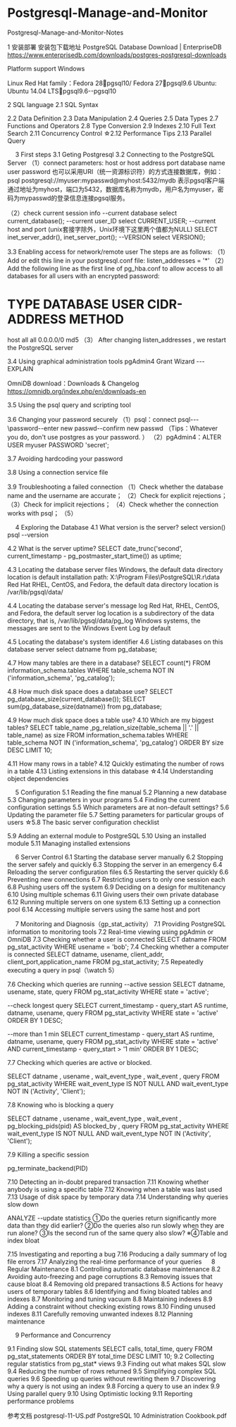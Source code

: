 # Postgresql-Manage-and-Monitor
Postgresql-Manage-and-Monitor-Notes


1 安装部署
安装包下载地址
PostgreSQL Database Download | EnterpriseDB
https://www.enterprisedb.com/downloads/postgres-postgresql-downloads 

Platform support
Windows 
 

Linux 
Red Hat family：Fedora 28pgsql10/ Fedora 27pgsql9.6
Ubuntu:  Ubuntu 14.04 LTSpgsql9.6--pgsql10

2 SQL language
2.1 SQL Syntax

2.2 Data Definition
2.3 Data Manipulation
2.4 Queries
2.5 Data Types
2.7 Functions and Operators
2.8 Type Conversion
2.9 Indexes
2.10 Full Text Search
2.11 Concurrency Control
☆2.12 Performance Tips
2.13 Parallel Query


 
3 First steps
3.1 Geting Postgresql
3.2 Connecting to the PostgreSQL Server
（1）connect parameters:
host or host address
port
database name
user
password
也可以采用URI（统一资源标识符）的方式连接数据库，例如：psql postgresql://myuser:mypasswd@myhost:5432/mydb
表示pgsql客户端通过地址为myhost，端口为5432，数据库名称为mydb，用户名为myuser，密码为mypasswd的登录信息连接pgsql服务。

（2）check current session info
--current database
select current_database();
--current user_ID
select CURRENT_USER;
--current host and port (unix套接字除外，Unix环境下这里两个值都为NULL)
SELECT inet_server_addr(), inet_server_port();
--VERSION
select VERSION();

3.3 Enabling access for network/remote user
The steps are as follows:
（1） Add or edit this line in your  postgresql.conf file:
listen_addresses = '*'
（2） Add the following line as the first line of  pg_hba.conf to allow access to all
databases for all users with an encrypted password:
# TYPE DATABASE USER CIDR-ADDRESS METHOD
host all all 0.0.0.0/0 md5
（3） After changing  listen_addresses , we restart the PostgreSQL server

3.4 Using graphical administration tools
pgAdmin4
Grant Wizard ---EXPLAIN

OmniDB
download：Downloads & Changelog https://omnidb.org/index.php/en/downloads-en



3.5 Using the psql query and scripting tool


3.6 Changing your password securely
（1）psql：connect psql--- \password--enter new passwd--confirm new passwd
（Tips：Whatever you do, don't use  postgres as your password. ）
（2）pgAdmin4：ALTER USER myuser PASSWORD 'secret';


3.7 Avoiding hardcoding your password


3.8 Using a connection service file

3.9 Troubleshooting a failed connection
（1）Check whether the database name and the username are accurate；
（2）Check for explicit rejections；
（3）Check for implicit rejections；
（4）Check whether the connection works with psql；
（5）




 
4 Exploring the Database
4.1 What version is the server?
select  version()
psql --version

4.2 What is the server uptime?
SELECT date_trunc('second',
current_timestamp - pg_postmaster_start_time()) as uptime;

4.3 Locating the database server files
Windows, the default data directory location is default installation path:  X:\Program Files\PostgreSQL\R.r\data
Red Hat RHEL, CentOS, and Fedora, the default data directory location is /var/lib/pgsql/data/

4.4 Locating the database server's message log
Red Hat, RHEL, CentOS, and Fedora, the default server log location is a subdirectory of the  data directory, that is,  /var/lib/pgsql/data/pg_log
Windows systems, the messages are sent to the Windows Event Log by default


4.5 Locating the database's system identifier
4.6 Listing databases on this database server
select datname from pg_database;

4.7 How many tables are there in a database?
SELECT count(*) FROM information_schema.tables
WHERE table_schema NOT IN ('information_schema',
'pg_catalog');

4.8 How much disk space does a database use?
SELECT pg_database_size(current_database());
SELECT sum(pg_database_size(datname)) from pg_database;

4.9 How much disk space does a table use?
4.10 Which are my biggest tables?
SELECT table_name
,pg_relation_size(table_schema || '.' || table_name) as size
FROM information_schema.tables
WHERE table_schema NOT IN ('information_schema', 'pg_catalog')
ORDER BY size DESC
LIMIT 10;

4.11 How many rows in a table?
4.12 Quickly estimating the number of rows in a table
4.13 Listing extensions in this database
☆4.14 Understanding object dependencies



 
5 Configuration
5.1 Reading the fine manual
5.2 Planning a new database
5.3 Changing parameters in your programs
5.4 Finding the current configuration settings
5.5 Which parameters are at non-default settings?
5.6 Updating the parameter file
5.7 Setting parameters for particular groups of users
☆5.8 The basic server configuration checklist

5.9 Adding an external module to PostgreSQL
5.10 Using an installed module
5.11 Managing installed extensions




 
6 Server Control
6.1 Starting the database server manually
6.2 Stopping the server safely and quickly
6.3 Stopping the server in an emergency
6.4 Reloading the server configuration files
6.5 Restarting the server quickly
6.6 Preventing new connections
6.7 Restricting users to only one session each
6.8 Pushing users off the system
6.9 Deciding on a design for multitenancy
6.10 Using multiple schemas
6.11 Giving users their own private database
6.12 Running multiple servers on one system
6.13 Setting up a connection pool
6.14 Accessing multiple servers using the same host and port


 
7 Monitoring and Diagnosis（gp_stat_activity）
7.1 Providing PostgreSQL information to monitoring tools
7.2 Real-time viewing using pgAdmin or OmniDB
7.3 Checking whether a user is connected
SELECT datname FROM pg_stat_activity WHERE usename = 'bob';
7.4 Checking whether a computer is connected
SELECT datname, usename, client_addr, client_port,application_name FROM pg_stat_activity;
7.5 Repeatedly executing a query in psql（\watch 5）

7.6 Checking which queries are running
--active session
SELECT datname, usename, state, query FROM pg_stat_activity WHERE state = 'active';

--check longest query
SELECT
current_timestamp - query_start AS runtime,
datname, usename, query
FROM pg_stat_activity
WHERE state = 'active'
ORDER BY 1 DESC;

--more than 1 min
SELECT
current_timestamp - query_start AS runtime,
datname, usename, query
FROM pg_stat_activity
WHERE state = 'active'
AND current_timestamp - query_start > '1 min'
ORDER BY 1 DESC;

7.7 Checking which queries are active or blocked.


SELECT datname
, usename
, wait_event_type
, wait_event
, query
FROM pg_stat_activity
WHERE wait_event_type IS NOT NULL
AND wait_event_type NOT IN ('Activity', 'Client');

7.8 Knowing who is blocking a query

SELECT datname
, usename
, wait_event_type
, wait_event
, pg_blocking_pids(pid) AS blocked_by
, query
FROM pg_stat_activity
WHERE wait_event_type IS NOT NULL
AND wait_event_type NOT IN ('Activity', 'Client');

7.9 Killing a specific session

pg_terminate_backend(PID)

7.10 Detecting an in-doubt prepared transaction
7.11 Knowing whether anybody is using a specific table
7.12 Knowing when a table was last used
7.13 Usage of disk space by temporary data
7.14 Understanding why queries slow down

ANALYZE  --update statistics
①Do the queries return significantly more data than they did earlier?
②Do the queries also run slowly when they are run alone?
③Is the second run of the same query also slow?
※④Table and index bloat


7.15 Investigating and reporting a bug
7.16 Producing a daily summary of log file errors
7.17 Analyzing the real-time performance of your queries
 
8 Regular Maintenance
8.1 Controlling automatic database maintenance
8.2 Avoiding auto-freezing and page corruptions
8.3 Removing issues that cause bloat
8.4 Removing old prepared transactions
8.5 Actions for heavy users of temporary tables
8.6 Identifying and fixing bloated tables and indexes
8.7 Monitoring and tuning vacuum
8.8 Maintaining indexes
8.9 Adding a constraint without checking existing rows
8.10 Finding unused indexes
8.11 Carefully removing unwanted indexes
8.12 Planning maintenance




 
9 Performance and Concurrency

9.1 Finding slow SQL statements
SELECT calls, total_time, query FROM pg_stat_statements
ORDER BY total_time DESC LIMIT 10;
9.2 Collecting regular statistics from pg_stat* views
9.3 Finding out what makes SQL slow
9.4 Reducing the number of rows returned
9.5 Simplifying complex SQL queries
9.6 Speeding up queries without rewriting them
9.7 Discovering why a query is not using an index
9.8 Forcing a query to use an index
9.9 Using parallel query
9.10 Using Optimistic locking
9.11 Reporting performance problems







参考文档
postgresql-11-US.pdf
PostgreSQL 10 Administration Cookbook.pdf
